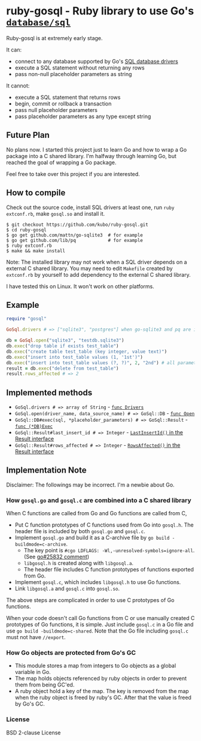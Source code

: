 # ruby-gosql - Ruby library to use Go's [`database/sql`][]

Ruby-gosql is at extremely early stage.

It can:
* connect to any database supported by Go's [SQL database drivers][]
* execute a SQL statement without returning any rows
* pass non-null placeholder parameters as string

It cannot:
* execute a SQL statement that returns rows
* begin, commit or rollback a transaction
* pass null placeholder parameters
* pass placeholder parameters as any type except string

## Future Plan

No plans now. I started this project just to learn Go and how to wrap a
Go package into a C shared library. I'm halfway through learning Go, but
reached the goal of wrapping a Go package.

Feel free to take over this project if you are interested.

## How to compile

Check out the source code, install SQL drivers at least one, run
`ruby extconf.rb`, make `gosql.so` and install it.

```shell
$ git checkout https://github.com/kubo/ruby-gosql.git
$ cd ruby-gosql
$ go get github.com/mattn/go-sqlite3  # for example
$ go get github.com/lib/pq            # for example
$ ruby extconf.rb
$ make && make install
```

Note: The installed library may not work when a SQL driver depends
on a external C shared library. You may need to edit `Makefile`
created by `extconf.rb` by yourself to add dependency to the
external C shared library.

I have tested this on Linux. It won't work on other platforms.

## Example

```ruby
require "gosql"

GoSql.drivers # => ["sqlite3", "postgres"] when go-sqlite3 and pq are installed.

db = GoSql.open("sqlite3", "testdb.sqlite3")
db.exec("drop table if exists test_table")
db.exec("create table test_table (key integer, value text)")
db.exec("insert into test_table values (1, '1st')")
db.exec("insert into test_table values (?, ?)", 2, "2nd") # all parameters as set as strings.
result = db.exec("delete from test_table")
result.rows_affected # => 2
```

## Implemented methods

* `GoSql.drivers # => array of String` - [`func Drivers`](https://golang.org/pkg/database/sql/#Drivers)
* `GoSql.open(driver_name, data_source_name) # => GoSql::DB` - [`func Open`](https://golang.org/pkg/database/sql/#Open)
* `GoSql::DB#exec(sql, *placeholder_parameters) # => GoSql::Result` - [`func (*DB)Exec`](https://golang.org/pkg/database/sql/#DB.Exec)
* `GoSql::Result#last_insert_id # => Integer` - [`LastInsertId()` in the Result interface](https://golang.org/pkg/database/sql/#Result)
* `GoSql::Result#rows_affected # => Integer` - [`RowsAffected()` in the Result interface](https://golang.org/pkg/database/sql/#Result)

## Implementation Note

Disclaimer: The followings may be incorrect. I'm a newbie about Go.

### How `gosql.go` and `gosql.c` are combined into a C shared library

When C functions are called from Go and Go functions are called from C,

* Put C function prototypes of C functions used from Go into `gosql.h`.
  The header file is included by both `gosql.go` and `gosql.c`.
* Implement `gosql.go` and build it as a C-archive file by `go build -buildmode=c-archive`.
  * The key point is `#cgo LDFLAGS: -Wl,-unresolved-symbols=ignore-all`. (See [go#25832 comment][])
  * `libgosql.h` is created along with `libgosql.a`.
  * The header file includes C function prototypes of functions exported from Go.
* Implement `gosql.c`, which includes `libgosql.h` to use Go functions.
* Link `libgosql.a` and `gosql.c` into `gosql.so`.

The above steps are complicated in order to use C prototypes of Go functions.

When your code doesn't call Go functions from C or use manually created C
prototypes of Go functions, it is simple. Just include `gosql.c` in a
Go file and use `go build -buildmode=c-shared`. Note that the Go file
including `gosql.c` must not have `//export`.

### How Go objects are protected from Go's GC

* This module stores a map from integers to Go objects as a global
  variable in Go.
* The map holds objects referenced by ruby objects in order to
  prevent them from being GC'ed.
* A ruby object hold a key of the map. The key is removed from
  the map when the ruby object is freed by ruby's GC. After that
  the value is freed by Go's GC.


### License

BSD 2-clause License

[`database/sql`]: https://golang.org/pkg/database/sql/
[SQL database drivers]: https://github.com/golang/go/wiki/SQLDrivers
[go#25832 comment]: https://github.com/golang/go/issues/25832#issuecomment-571631784
